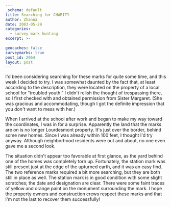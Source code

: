 ```yaml
---
_schema: default
title: Searching for CHARITY
author: Zhanna
date: 2003-05-29
categories:
  - survey mark hunting
excerpt: >- 
  
geocaches: false
surveymarks: true
post_id: 2064
layout: post  
---
```


I'd been considering searching for these marks for quite some time, and this week I decided to try. I was somewhat daunted by the fact that, at least according to the description, they were located on the property of a local school for “troubled youth.” I didn't relish the thought of trespassing there, so I first checked with and obtained permission from Sister Margaret. (She was gracious and accommodating, though I got the definite impression that you _don't_ want to mess with her.)

When I arrived at the school after work and began to make my way toward the coordinates, I was in for a surprise. Apparently the land that the marks are on is no longer Lourdesmont property. It's just over the border, behind some new homes. Since I was already within 100 feet, I thought I'd try anyway. Although neighborhood residents were out and about, no one even gave me a second look.

The situation didn't appear too favorable at first glance, as the yard behind one of the homes was completely torn up. Fortunately, the station mark was still present just at the edge of the upturned earth, and it was an easy find. The two reference marks required a bit more searching, but they are both still in place as well. The station mark is in good condition with some slight scratches; the date and designation are clear. There were some faint traces of yellow and orange paint on the monument surrounding the mark. I hope the property owners and construction crews respect these marks and that I'm not the last to recover them successfully!